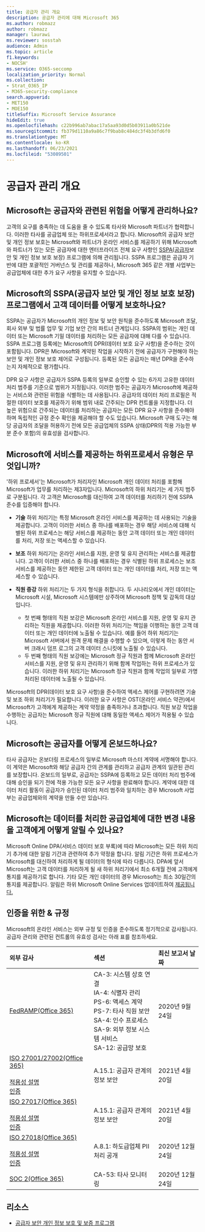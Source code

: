 ```yaml
---
title: 공급자 관리 개요
description: 공급자 관리에 대해 Microsoft 365
ms.author: robmazz
author: robmazz
manager: laurawi
ms.reviewer: sosstah
audience: Admin
ms.topic: article
f1.keywords:
- NOCSH'
ms.service: O365-seccomp
localization_priority: Normal
ms.collection:
- Strat_O365_IP
- M365-security-compliance
search.appverid:
- MET150
- MOE150
titleSuffix: Microsoft Service Assurance
hideEdit: true
ms.openlocfilehash: c22b996ab7abac17a5aa93d0d5b03911a0b521de
ms.sourcegitcommit: fb379d1110a9a86c7f9bab8c484dc3f4b3dfd6f0
ms.translationtype: MT
ms.contentlocale: ko-KR
ms.lasthandoff: 06/23/2021
ms.locfileid: "53089501"
---
```

# <a name="supplier-management-overview"></a>공급자 관리 개요

## <a name="how-does-microsoft-manage-risk-related-to-suppliers"></a>Microsoft는 공급자와 관련된 위험을 어떻게 관리하나요?

고객의 요구를 충족하는 데 도움을 줄 수 있도록 타사와 Microsoft 파트너가 협력합니다. 이러한 타사를 공급업체 또는 하위프로세서라고 합니다. Microsoft의 공급자 보안 및 개인 정보 보호는 Microsoft와 파트너가 온라인 서비스를 제공하기 위해 Microsoft와 파트너가 있는 모든 공급자에 대한 엔터프라이즈 전체 요구 사항인 [SSPA(공급자](https://www.microsoft.com/procurement/sspa?activetab=pivot1%3aprimaryr6)보안 및 개인 정보 보호 보장) 프로그램에 의해 관리됩니다. SSPA 프로그램은 공급자 기반에 대한 포괄적인 거버넌스 및 관리를 제공하나, Microsoft 365 같은 개별 사업부는 공급업체에 대한 추가 요구 사항을 유지할 수 있습니다.

## <a name="how-does-microsofts-supplier-security-and-privacy-assurance-sspa-program-protect-customer-data"></a>Microsoft의 SSPA(공급자 보안 및 개인 정보 보호 보장) 프로그램에서 고객 데이터를 어떻게 보호하나요?

SSPA는 공급자가 Microsoft의 개인 정보 및 보안 원칙을 준수하도록 Microsoft 조달, 회사 외부 및 법률 업무 및 기업 보안 간의 파트너 관계입니다. SSPA의 범위는 개인 데이터 또는 Microsoft 기밀 데이터를 처리하는 모든 공급자에 대해 다를 수 있습니다. SSPA 프로그램 등록에는 Microsoft의 DPR(데이터 보호 요구 사항)을 준수하는 것이 포함됩니다. DPR은 Microsoft와 계약된 작업을 시작하기 전에 공급자가 구현해야 하는 보안 및 개인 정보 보호 제어로 구성됩니다. 등록된 모든 공급자는 매년 DPR을 준수하는지 자체적으로 평가합니다.

DPR 요구 사항은 공급자가 SSPA 등록의 일부로 승인할 수 있는 6가지 고유한 데이터 처리 범주를 기준으로 범위가 지정됩니다. 이러한 범주는 공급자가 Microsoft에 제공하는 서비스와 관련된 위험을 식별하는 데 사용됩니다. 공급자의 데이터 처리 프로필은 적절한 데이터 보호를 제공하기 위해 범위 내로 간주되는 DPR 컨트롤을 지정합니다. 더 높은 위험으로 간주되는 데이터를 처리하는 공급자는 모든 DPR 요구 사항을 준수해야 하며 독립적인 규정 준수 확인을 제공해야 할 수도 있습니다. Microsoft 구매 도구는 해당 공급자의 조달을 허용하기 전에 모든 공급업체의 SSPA 상태(DPR의 적용 가능한 부분 준수 포함)의 유효성을 검사합니다.

## <a name="what-types-of-subprocessors-provide-services-for-microsoft"></a>Microsoft에 서비스를 제공하는 하위프로세서 유형은 무엇입니까?

'하위 프로세서'는 Microsoft가 처리자인 Microsoft 개인 데이터 처리를 포함해 Microsoft가 업무를 처리하는 제3자입니다. Microsoft의 하위 처리기는 세 가지 범주로 구분됩니다. 각 고객은 Microsoft를 대신하여 고객 데이터를 처리하기 전에 SSPA 준수를 입증해야 합니다.

- **기술** 하위 처리기는 특정 Microsoft 온라인 서비스를 제공하는 데 사용되는 기술을 제공합니다. 고객이 이러한 서비스 중 하나를 배포하는 경우 해당 서비스에 대해 식별된 하위 프로세스는 해당 서비스를 제공하는 동안 고객 데이터 또는 개인 데이터를 처리, 저장 또는 액세스할 수 있습니다.
- **보조** 하위 처리기는 온라인 서비스를 지원, 운영 및 유지 관리하는 서비스를 제공합니다. 고객이 이러한 서비스 중 하나를 배포하는 경우 식별된 하위 프로세스는 보조 서비스를 제공하는 동안 제한된 고객 데이터 또는 개인 데이터를 처리, 저장 또는 액세스할 수 있습니다.
- **직원 증강** 하위 처리기는 두 가지 형식을 취합니다. 두 시나리오에서 개인 데이터는 Microsoft 시설, Microsoft 시스템에만 상주하며 Microsoft 정책 및 감독의 대상입니다.

    - 첫 번째 형태의 직원 보강은 Microsoft 온라인 서비스를 지원, 운영 및 유지 관리하는 직원을 제공합니다. 이러한 하위 처리기는 책임을 이행하는 동안 고객 데이터 또는 개인 데이터에 노출될 수 있습니다. 예를 들어 하위 처리기는 Microsoft 서버에서 원격 문제 해결을 수행할 수 있으며, 이렇게 하는 동안 서버 크래시 덤프 로그의 고객 데이터 스니킷에 노출될 수 있습니다.
    - 두 번째 형태의 직원 보강에는 Microsoft 정규 직원과 함께 Microsoft 온라인 서비스를 지원, 운영 및 유지 관리하기 위해 함께 작업하는 하위 프로세스가 있습니다. 이러한 하위 처리기는 Microsoft 정규 직원과 함께 작업의 일부로 가명 처리된 데이터에 노출될 수 있습니다.

Microsoft의 DPR(데이터 보호 요구 사항)을 준수하여 액세스 제어를 구현하려면 기술 및 보조 하위 처리기가 필요합니다. 이러한 요구 사항은 OST(온라인 서비스 약관)에서 Microsoft가 고객에게 제공하는 계약 약정을 충족하거나 초과합니다. 직원 보강 작업을 수행하는 공급자는 Microsoft 정규 직원에 대해 동일한 액세스 제어가 적용될 수 있습니다.

## <a name="how-does-microsoft-onboard-suppliers"></a>Microsoft는 공급자를 어떻게 온보드하나요?

타사 공급자는 온보더링 프로세스의 일부로 Microsoft 마스터 계약에 서명해야 합니다. 이 계약은 Microsoft와 해당 공급자 간의 관계를 관리하고 공급자 관계의 일관된 관리를 보장합니다. 온보드의 일부로, 공급자는 SSPA에 등록하고 모든 데이터 처리 범주에 대해 승인을 되기 전에 적용 가능한 모든 요구 사항을 완료해야 합니다. 계약에 대한 데이터 처리 활동이 공급자가 승인된 데이터 처리 범주와 일치하는 경우 Microsoft 사업부는 공급업체와의 계약을 만들 수만 있습니다.

## <a name="how-does-microsoft-notify-customers-of-changes-to-suppliers-who-process-their-data"></a>Microsoft는 데이터를 처리한 공급업체에 대한 변경 내용을 고객에게 어떻게 알릴 수 있나요?

Microsoft Online DPA(서비스 데이터 보호 부록)에 따라 Microsoft는 모든 하위 처리기 추가에 대한 알림 기간과 관련하여 추가 약정을 합니다. 알림 기간은 하위 프로세스가 Microsoft를 대신하여 처리하게 될 데이터의 형식에 따라 다릅니다. DPA에 앞서 Microsoft는 고객 데이터를 처리하게 될 새 하위 처리기에서 최소 6개월 전에 고객에게 통지를 제공하기로 합니다. 기타 모든 개인 데이터의 경우 Microsoft는 최소 30일간의 통지를 제공합니다. 알림은 하위 Microsoft Online Services 업데이트하여 [제공됩니다.](https://servicetrust.microsoft.com/ViewPage/TrustDocumentsV3?command=Download&downloadType=Document&downloadId=926b2cf5-6b6e-43ca-9bc3-f73e961aad5f&tab=7f51cb60-3d6c-11e9-b2af-7bb9f5d2d913&docTab=7f51cb60-3d6c-11e9-b2af-7bb9f5d2d913_Subprocessor_List)

## <a name="related-external-regulations--certifications"></a>인증을 위한 & 규정

Microsoft의 온라인 서비스는 외부 규정 및 인증을 준수하도록 정기적으로 감사됩니다. 공급자 관리와 관련된 컨트롤의 유효성 검사는 아래 표를 참조하세요.

| **외부 감사** | **섹션** | **최신 보고서 날짜** |
|:--------------------|:------------|:-----------------------|  
| [FedRAMP(Office 365)](https://compliance.microsoft.com/compliancemanager) | CA-3: 시스템 상호 연결 <br> IA-4: 식별자 관리 <br> PS-6: 액세스 계약 <br> PS-7: 타사 직원 보안 <br> SA-4: 인수 프로세스 <br> SA-9: 외부 정보 시스템 서비스 <br> SA-12: 공급망 보호 | 2020년 9월 24일 |
| [ISO 27001/27002(Office 365)](https://servicetrust.microsoft.com/ViewPage/MSComplianceGuideV3?command=Download&downloadType=Document&downloadId=8d625374-4f2d-49f8-9d37-a4281ba98222&tab=7027ead0-3d6b-11e9-b9e1-290b1eb4cdeb&docTab=7027ead0-3d6b-11e9-b9e1-290b1eb4cdeb_ISO_Reports) <br><br> [적용성 설명](https://servicetrust.microsoft.com/ViewPage/MSComplianceGuideV3?command=Download&downloadType=Document&downloadId=c0df4ce8-c77e-4183-84eb-c8688470d8b1&tab=7027ead0-3d6b-11e9-b9e1-290b1eb4cdeb&docTab=7027ead0-3d6b-11e9-b9e1-290b1eb4cdeb_ISO_Reports) <br> [인증](https://servicetrust.microsoft.com/ViewPage/MSComplianceGuideV3?command=Download&downloadType=Document&downloadId=1e84a14a-2468-45ac-9412-5e53250d57ec&tab=7027ead0-3d6b-11e9-b9e1-290b1eb4cdeb&docTab=7027ead0-3d6b-11e9-b9e1-290b1eb4cdeb_ISO_Reports) | A.15.1: 공급자 관계의 정보 보안 | 2021년 4월 20일 |
| [ISO 27017(Office 365)](https://servicetrust.microsoft.com/ViewPage/MSComplianceGuideV3?command=Download&downloadType=Document&downloadId=8d625374-4f2d-49f8-9d37-a4281ba98222&tab=7027ead0-3d6b-11e9-b9e1-290b1eb4cdeb&docTab=7027ead0-3d6b-11e9-b9e1-290b1eb4cdeb_ISO_Reports) <br><br> [적용성 설명](https://servicetrust.microsoft.com/ViewPage/MSComplianceGuideV3?command=Download&downloadType=Document&downloadId=c0df4ce8-c77e-4183-84eb-c8688470d8b1&tab=7027ead0-3d6b-11e9-b9e1-290b1eb4cdeb&docTab=7027ead0-3d6b-11e9-b9e1-290b1eb4cdeb_ISO_Reports) <br> [인증](https://servicetrust.microsoft.com/ViewPage/MSComplianceGuideV3?command=Download&downloadType=Document&downloadId=70de0999-5451-43a3-9ef4-761e8fbfb1a3&tab=7027ead0-3d6b-11e9-b9e1-290b1eb4cdeb&docTab=7027ead0-3d6b-11e9-b9e1-290b1eb4cdeb_ISO_Reports) | A.15.1: 공급자 관계의 정보 보안 | 2021년 4월 20일 |
| [ISO 27018(Office 365)](https://servicetrust.microsoft.com/ViewPage/MSComplianceGuideV3?command=Download&downloadType=Document&downloadId=8d625374-4f2d-49f8-9d37-a4281ba98222&tab=7027ead0-3d6b-11e9-b9e1-290b1eb4cdeb&docTab=7027ead0-3d6b-11e9-b9e1-290b1eb4cdeb_ISO_Reports) <br><br> [적용성 설명](https://servicetrust.microsoft.com/ViewPage/MSComplianceGuideV3?command=Download&downloadType=Document&downloadId=c0df4ce8-c77e-4183-84eb-c8688470d8b1&tab=7027ead0-3d6b-11e9-b9e1-290b1eb4cdeb&docTab=7027ead0-3d6b-11e9-b9e1-290b1eb4cdeb_ISO_Reports) <br> [인증](https://servicetrust.microsoft.com/ViewPage/MSComplianceGuideV3?command=Download&downloadType=Document&downloadId=43e89534-f48d-42ea-a7a7-3523ff516036&tab=7027ead0-3d6b-11e9-b9e1-290b1eb4cdeb&docTab=7027ead0-3d6b-11e9-b9e1-290b1eb4cdeb_ISO_Reports) |  A.8.1: 하도급업체 PII 처리 공개 | 2020년 12월 24일 |
| [SOC 2(Office 365)](https://servicetrust.microsoft.com/ViewPage/MSComplianceGuideV3?command=Download&downloadType=Document&downloadId=a73c1738-7892-42b7-acd3-87b6371c53f6&tab=7027ead0-3d6b-11e9-b9e1-290b1eb4cdeb&docTab=7027ead0-3d6b-11e9-b9e1-290b1eb4cdeb_SOC_%2F_SSAE_16_Reports) | CA-53: 타사 모니터링 | 2020년 12월 24일 |

## <a name="resources"></a>리소스

- [공급자 보안 개인 정보 보호 및 보증 프로그램](https://www.microsoft.com/procurement/sspa?activetab=pivot1%3aprimaryr6)
